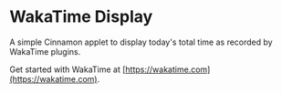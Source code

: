 # WakaTime Display

A simple Cinnamon applet to display today's total time as recorded by WakaTime plugins.

Get started with WakaTime at [https://wakatime.com](https://wakatime.com).